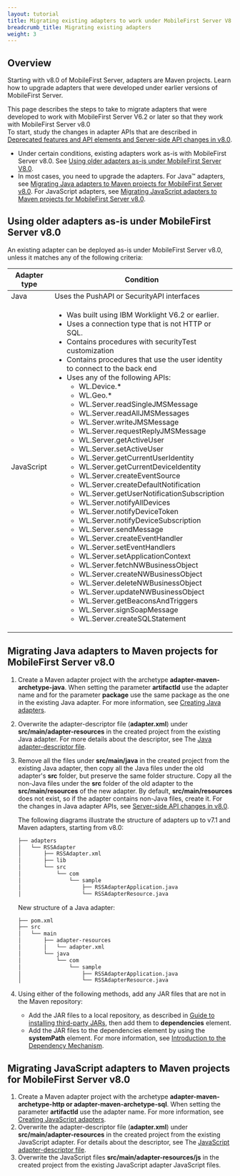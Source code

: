 ```yaml
---
layout: tutorial
title: Migrating existing adapters to work under MobileFirst Server V8.0.0
breadcrumb_title: Migrating existing adapters
weight: 3
---
```

## Overview
Starting with v8.0 of MobileFirst Server, adapters are Maven projects. Learn how to upgrade adapters that were developed under earlier versions of MobileFirst Server.

This page describes the steps to take to migrate adapters that were developed to work with MobileFirst Server V6.2 or later so that they work with MobileFirst Server v8.0  
To start, study the changes in adapter APIs that are described in [Deprecated features and API elements and Server-side API changes in v8.0](../../product-overview/release-notes/deprecated-discontinued/).

* Under certain conditions, existing adapters work as-is with MobileFirst Server v8.0. See [Using older adapters as-is under MobileFirst Server V8.0](#using-older-adapters-as-is-under-mobilefirst-server-v8-0).
* In most cases, you need to upgrade the adapters. For Java™ adapters, see [Migrating Java adapters to Maven projects for MobileFirst Server v8.0](#migrating-java-adapters-to-maven-projects-for-mobilefirst-server-v8-0). For JavaScript adapters, see [Migrating JavaScript adapters to Maven projects for MobileFirst Server v8.0](#migrating-javascript-adapters-to-maven-projects-for-mobilefirst-server-v8-0).

## Using older adapters as-is under MobileFirst Server v8.0
An existing adapter can be deployed as-is under MobileFirst Server v8.0, unless it matches any of the following criteria:

| Adapter type | Condition | 
|--------------|-----------|
| Java | Uses the PushAPI or SecurityAPI interfaces | 
| JavaScript | <ul><li>Was built using IBM  Worklight  V6.2 or earlier.</li><li>Uses a connection type that is not HTTP or SQL.</li><li>Contains procedures with securityTest customization</li><li>Contains procedures that use the user identity to connect to the back end</li><li>Uses any of the following APIs:<ul><li>WL.Device.*</li><li>WL.Geo.\*</li><li>WL.Server.readSingleJMSMessage</li><li>WL.Server.readAllJMSMessages</li><li>WL.Server.writeJMSMessage</li><li>WL.Server.requestReplyJMSMessage</li><li>WL.Server.getActiveUser</li><li>WL.Server.setActiveUser</li><li>WL.Server.getCurrentUserIdentity</li><li>WL.Server.getCurrentDeviceIdentity</li><li>WL.Server.createEventSource</li><li>WL.Server.createDefaultNotification</li><li>WL.Server.getUserNotificationSubscription</li><li>WL.Server.notifyAllDevices</li><li>WL.Server.notifyDeviceToken</li><li>WL.Server.notifyDeviceSubscription</li><li>WL.Server.sendMessage</li><li>WL.Server.createEventHandler</li><li>WL.Server.setEventHandlers</li><li>WL.Server.setApplicationContext</li><li>WL.Server.fetchNWBusinessObject</li><li>WL.Server.createNWBusinessObject</li><li>WL.Server.deleteNWBusinessObject</li><li>WL.Server.updateNWBusinessObject</li><li>WL.Server.getBeaconsAndTriggers</li><li>WL.Server.signSoapMessage</li><li>WL.Server.createSQLStatement</li></ul></li></ul> |

## Migrating Java adapters to Maven projects for MobileFirst Server v8.0
1. Create a Maven adapter project with the archetype **adapter-maven-archetype-java**. When setting the parameter **artifactId** use the adapter name and for the parameter **package** use the same package as the one in the existing Java adapter. For more information, see [Creating Java adapters](../../adapters/creating-adapters).
2. Overwrite the adapter-descriptor file (**adapter.xml**) under **src/main/adapter-resources** in the created project from the existing Java adapter. For more details about the descriptor, see The [Java adapter-descriptor file](../../adapters/java-adapters/#the-adapter-resources-folder).
3. Remove all the files under **src/main/java** in the created project from the existing Java adapter, then copy all the Java files under the old adapter's **src** folder, but preserve the same folder structure. Copy all the non-Java files under the **src** folder of the old adapter to the **src/main/resources** of the new adapter. By default, **src/main/resources** does not exist, so if the adapter contains non-Java files, create it. For the changes in Java adapter APIs, see [Server-side API changes in v8.0](#migrating-javascript-adapters-to-maven-projects-for-mobilefirst-server-v8-0).

    The following diagrams illustrate the structure of adapters up to v7.1 and Maven adapters, starting from v8.0:

    ```xml
    ├── adapters
    │   └── RSSAdapter
    │       ├── RSSAdapter.xml
    │       ├── lib
    │       └── src
    │           └── com
    │               └── sample
    │                   ├── RSSAdapterApplication.java
    │                   └── RSSAdapterResource.java
    ```
    New structure of a Java adapter:

    ```xml
    ├── pom.xml
    ├── src
    │   └── main
    │       ├── adapter-resources
    │       │   └── adapter.xml
    │       └── java
    │           └── com
    │               └── sample
    │                   ├── RSSAdapterApplication.java
    │                   └── RSSAdapterResource.java
    ```

4. Using either of the following methods, add any JAR files that are not in the Maven repository:
    * Add the JAR files to a local repository, as described in [Guide to installing third-party JARs](https://maven.apache.org/guides/mini/guide-3rd-party-jars-local.html), then add them to **dependencies** element.
    * Add the JAR files to the dependencies element by using the **systemPath** element. For more information, see [Introduction to the Dependency Mechanism](https://maven.apache.org/guides/introduction/introduction-to-dependency-mechanism.html).

## Migrating JavaScript adapters to Maven projects for MobileFirst Server v8.0
1. Create a Maven adapter project with the archetype **adapter-maven-archetype-http or adapter-maven-archetype-sql**. When setting the parameter **artifactId** use the adapter name. For more information, see [Creating JavaScript adapters](../../adapters/creating-adapters).
2. Overwrite the adapter-descriptor file (**adapter.xml**) under **src/main/adapter-resources** in the created project from the existing JavaScript adapter. For details about the descriptor, see The [JavaScript adapter-descriptor file](../../adapters/javascript-adapters/#the-adapter-resources-folder).
3. Overwrite the JavaScript files **src/main/adapter-resources/js** in the created project from the existing JavaScript adapter JavaScript files.
